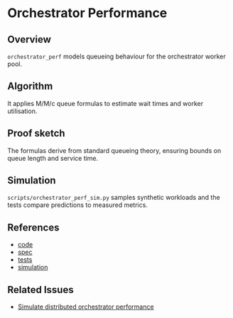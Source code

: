 # Orchestrator Performance

## Overview
`orchestrator_perf` models queueing behaviour for the orchestrator worker
pool.

## Algorithm
It applies M/M/c queue formulas to estimate wait times and worker
utilisation.

## Proof sketch
The formulas derive from standard queueing theory, ensuring bounds on
queue length and service time.

## Simulation
`scripts/orchestrator_perf_sim.py` samples synthetic workloads and the
tests compare predictions to measured metrics.

## References
- [code](../../src/autoresearch/orchestrator_perf.py)
- [spec](../specs/orchestrator_perf.md)
- [tests](../../tests/unit/test_orchestrator_perf_sim.py)
- [simulation](../../scripts/orchestrator_perf_sim.py)

## Related Issues
- [Simulate distributed orchestrator performance][issue]

[issue]: ../../issues/archive/simulate-distributed-orchestrator-performance.md
